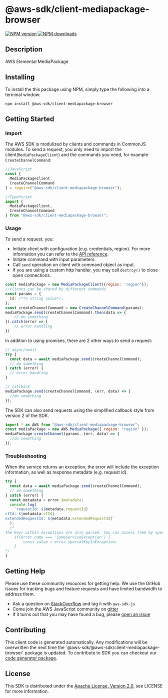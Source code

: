# @aws-sdk/client-mediapackage-browser

[![NPM version](https://img.shields.io/npm/v/@aws-sdk/client-mediapackage-browser/preview.svg)](https://www.npmjs.com/package/@aws-sdk/client-mediapackage-browser)
[![NPM downloads](https://img.shields.io/npm/dm/@aws-sdk/client-mediapackage-browser.svg)](https://www.npmjs.com/package/@aws-sdk/client-mediapackage-browser)

## Description

AWS Elemental MediaPackage

## Installing

To install the this package using NPM, simply type the following into a terminal window:

```
npm install @aws-sdk/client-mediapackage-browser
```

## Getting Started

### Import

The AWS SDK is modulized by clients and commands in CommonJS modules. To send a request, you only need to import the client(`MediaPackageClient`) and the commands you need, for example `CreateChannelCommand`:

```javascript
//JavaScript
const {
  MediaPackageClient,
  CreateChannelCommand
} = require("@aws-sdk/client-mediapackage-browser");
```

```javascript
//TypeScript
import {
  MediaPackageClient,
  CreateChannelCommand
} from "@aws-sdk/client-mediapackage-browser";
```

### Usage

To send a request, you:

- Initiate client with configuration (e.g. credentials, region). For more information you can refer to the [API reference][].
- Initiate command with input parameters.
- Call `send` operation on client with command object as input.
- If you are using a custom http handler, you may call `destroy()` to close open connections.

```javascript
const mediaPackage = new MediaPackageClient({region: 'region'});
//clients can be shared by different commands
const params = {
  Id: /**a string value*/,
};
const createChannelCommand = new CreateChannelCommand(params);
mediaPackage.send(createChannelCommand).then(data => {
    // do something
}).catch(error => {
    // error handling
})
```

In addition to using promises, there are 2 other ways to send a request:

```javascript
// async/await
try {
  const data = await mediaPackage.send(createChannelCommand);
  // do something
} catch (error) {
  // error handling
}
```

```javascript
// callback
mediaPackage.send(createChannelCommand, (err, data) => {
  //do something
});
```

The SDK can also send requests using the simplified callback style from version 2 of the SDK.

```javascript
import * as AWS from "@aws-sdk/client-mediapackage-browser";
const mediaPackage = new AWS.MediaPackage({ region: "region" });
mediaPackage.createChannel(params, (err, data) => {
  //do something
});
```

### Troubleshooting

When the service returns an exception, the error will include the exception information, as well as response metadata (e.g. request id).

```javascript
try {
  const data = await mediaPackage.send(createChannelCommand);
  // do something
} catch (error) {
  const metadata = error.$metadata;
  console.log(
    `requestId: ${metadata.requestId}
cfId: ${metadata.cfId}
extendedRequestId: ${metadata.extendedRequestId}`
  );
  /*
The keys within exceptions are also parsed. You can access them by specifying exception names:
    if(error.name === 'SomeServiceException') {
        const value = error.specialKeyInException;
    }
*/
}
```

## Getting Help

Please use these community resources for getting help. We use the GitHub issues for tracking bugs and feature requests and have limited bandwidth to address them.

- Ask a question on [StackOverflow](https://stackoverflow.com/questions/tagged/aws-sdk-js) and tag it with `aws-sdk-js`
- Come join the AWS JavaScript community on [gitter](https://gitter.im/aws/aws-sdk-js-v3)
- If it turns out that you may have found a bug, please [open an issue](https://github.com/aws/aws-sdk-js-v3/issues)

## Contributing

This client code is generated automatically. Any modifications will be overwritten the next time the `@aws-sdk/@aws-sdk/client-mediapackage-browser' package is updated. To contribute to SDK you can checkout our [code generator package][].

## License

This SDK is distributed under the
[Apache License, Version 2.0](http://www.apache.org/licenses/LICENSE-2.0),
see LICENSE for more information.

[code generator package]: https://github.com/aws/aws-sdk-js-v3/tree/master/packages/service-types-generator
[api reference]: https://docs.aws.amazon.com/AWSJavaScriptSDK/latest/
